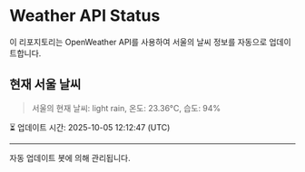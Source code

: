 
# Weather API Status

이 리포지토리는 OpenWeather API를 사용하여 서울의 날씨 정보를 자동으로 업데이트합니다.

## 현재 서울 날씨
> 서울의 현재 날씨: light rain, 온도: 23.36°C, 습도: 94%

⏳ 업데이트 시간: 2025-10-05 12:12:47 (UTC)

---
자동 업데이트 봇에 의해 관리됩니다.
